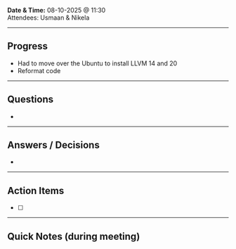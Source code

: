 
**Date & Time:** 08-10-2025 @ 11:30  
Attendees: Usmaan & Nikela

---

## Progress
- Had to move over the Ubuntu to install LLVM 14 and 20
- Reformat code

---

## Questions
- 

---

## Answers / Decisions
- 

---

## Action Items
- [ ] 

---

## Quick Notes (during meeting)

